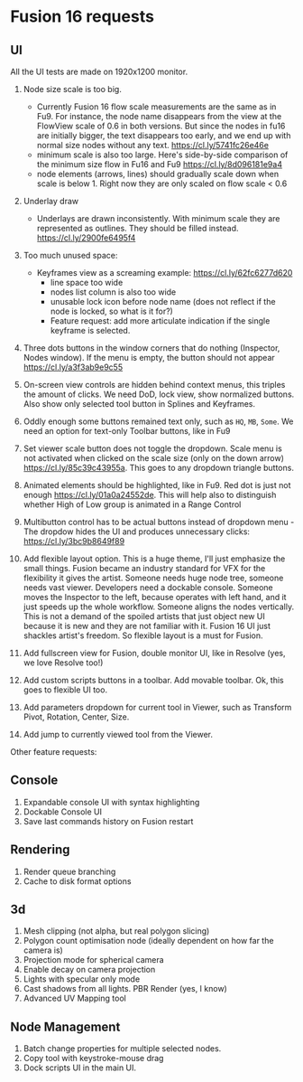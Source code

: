 # Fusion 16 requests
## UI
All the UI tests are made on 1920x1200 monitor.

1. Node size scale is too big.
    - Currently Fusion 16 flow scale measurements are the same as in Fu9. For instance, the node name disappears from the view at the FlowView scale of 0.6 in both versions. But since the nodes in fu16 are initially bigger, the text disappears too early, and we end up with normal size nodes without any text. https://cl.ly/5741fc26e46e
    - minimum scale is also too large. Here's side-by-side comparison of the minimum size flow in Fu16 and Fu9 https://cl.ly/8d096181e9a4
    - node elements (arrows, lines) should gradually scale down when scale is below 1. Right now they are only scaled on flow scale < 0.6 

2. Underlay draw
    - Underlays are drawn inconsistently. With minimum scale they are represented as outlines. They should be filled instead. https://cl.ly/2900fe6495f4

3. Too much unused space:
    - Keyframes view as a screaming example:
    https://cl.ly/62fc6277d620
        * line space too wide 
        * nodes list column is also too wide
        * unusable lock icon before node name (does not reflect if the node is locked, so what is it for?)
        * Feature request: add more articulate indication if the single keyframe is selected.

4. Three dots buttons in the window corners that do nothing (Inspector, Nodes window). If the menu is empty, the button should not appear https://cl.ly/a3f3ab9e9c55

5. On-screen view controls are hidden behind context menus, this triples the amount of clicks. We need DoD, lock view, show normalized buttons. Also show only selected tool button in Splines and Keyframes.

6. Oddly enough some buttons remained text only, such as `HQ`, `MB`, `Some`. We need an option for text-only Toolbar buttons, like in Fu9

7. Set viewer scale button does not toggle the dropdown. Scale menu is not activated when clicked on the scale size (only on the down arrow) https://cl.ly/85c39c43955a. This goes to any dropdown triangle buttons.

8. Animated elements should be highlighted, like in Fu9. Red dot is just not enough https://cl.ly/01a0a24552de. This will help also to distinguish whether High of Low group is animated in a Range Control

9. Multibutton control has to be actual buttons instead of dropdown menu - The dropdow hides the UI and produces unnecessary clicks: https://cl.ly/3bc9b8649f89

10. Add flexible layout option. This is a huge theme, I'll just emphasize the small things. Fusion became an industry standard for VFX for the flexibility it gives the artist. Someone needs huge node tree, someone needs vast viewer. Developers need a dockable console. Someone moves the Inspector to the left, because operates with left hand, and it just speeds up the whole workflow. Someone aligns the nodes vertically. This is not a demand of the spoiled artists that just object new UI because it is new and they are not familiar with it. Fusion 16 UI just shackles artist's freedom. So flexible layout is a must for Fusion.

11. Add fullscreen view for Fusion, double monitor UI, like in Resolve (yes, we love Resolve too!)

12. Add custom scripts buttons in a toolbar. Add movable toolbar. Ok, this goes to flexible UI too.

13. Add parameters dropdown for current tool in Viewer, such as Transform Pivot, Rotation, Center, Size.

14. Add jump to currently viewed tool from the Viewer.

Other feature requests:

## Console
1. Expandable console UI with syntax highlighting
2. Dockable Console UI
3. Save last commands history on Fusion restart

## Rendering
1. Render queue branching
2. Cache to disk format options

## 3d
1. Mesh clipping (not alpha, but real polygon slicing)
2. Polygon count optimisation node (ideally dependent on how far the camera is)
3. Projection mode for spherical camera
4. Enable decay on camera projection
5. Lights with specular only mode
6. Cast shadows from all lights. PBR Render (yes, I know)
7. Advanced UV Mapping tool

## Node Management
1. Batch change properties for multiple selected nodes.
2. Copy tool with keystroke-mouse drag
3. Dock scripts UI in the main UI. 
